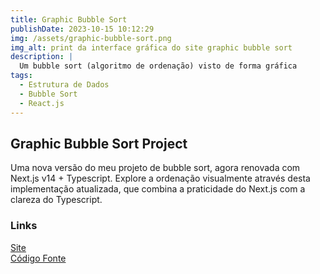 ```yaml
---
title: Graphic Bubble Sort
publishDate: 2023-10-15 10:12:29
img: /assets/graphic-bubble-sort.png
img_alt: print da interface gráfica do site graphic bubble sort
description: |
  Um bubble sort (algoritmo de ordenação) visto de forma gráfica
tags:
  - Estrutura de Dados
  - Bubble Sort
  - React.js
---
```


## Graphic Bubble Sort Project

Uma nova versão do meu projeto de bubble sort, agora renovada com Next.js v14 + Typescript. Explore a ordenação visualmente através desta implementação atualizada, que combina a praticidade do Next.js com a clareza do Typescript.

### Links

<a href="https://graphic-bubble-sort.vercel.app/" target="_blank">Site</a>
<br>
<a href="https://github.com/marcelldac/graphic-bubble-sort" target="_blank">Código Fonte</a>
